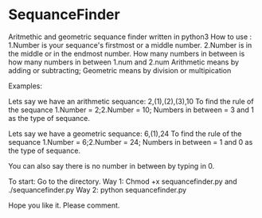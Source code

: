 # SequanceFinder
Aritmethic and geometric sequance finder written in python3
How to use :
1.Number is your sequance's firstmost or a middle number.
2.Number is in the middle or in the endmost number.
How many numbers in between is how many numbers in between 1.num and 2.num
Arithmetic means by adding or subtracting; Geometric means by division or multipication


Examples:

Lets say we have an arithmetic sequance: 2,(1),(2),(3),10
To find the rule of the sequance 1.Number = 2;2.Number = 10; Numbers in between = 3 and 1 as the type of sequance.

Lets say we have a geometric sequance: 6,(1),24
To find the rule of the sequance 1.Number = 6;2.Number = 24; Numbers in between = 1 and 0 as the type of sequance.

You can also say there is no number in between by typing in 0.

To start:
Go to the directory. Way 1: Chmod +x sequancefinder.py and ./sequancefinder.py Way 2: python sequancefinder.py

Hope you like it. Please comment.
